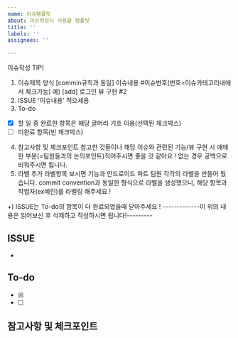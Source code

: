 ```yaml
---
name: 이슈템플릿
about: 이슈작성시 사용할 템플릿
title: ''
labels: ''
assignees: ''

---
```


이슈작성 TIP)
1. 이슈제목 양식
[commin규칙과 동일] 이슈내용 #이슈번호(번호=이슈카테고리내에서 체크가능)
예) [add] 로그인 뷰 구현 #2
2. ISSUE 
'이슈내용' 적으세용
3. To-do
- [x]  할 일 중 완료한 항목은 해당 글머리 기호 이용(선택된 체크박스)
- [ ]  미완료 항목(빈 체크박스)
4. 참고사항 및 체크포인트
참고한 것들이나 해당 이슈와 관련된 기능/뷰 구현 시 애매한 부분(=팀원들과의 논의포인트)적어주시면 좋을 것 같아요 !
없는 경우 공백으로 비워주시면 됩니다.
5. 라벨 추가
라벨항목 보시면 기능과 안드로이드 파트 팀원 각각의 라벨을 만들어 뒀습니다.
commit convention과 동일한 형식으로 라벨을 생성했으니,
해당 항목과 작업자(ex예린)를 라벨링 해주세요 !

+) ISSUE는 To-do의 항목이 다 완료되었을때 닫아주세요 !
-------------이 위의 내용은 읽어보신 후 삭제하고 작성하시면 됩니다!---------

## ISSUE
- 

## To-do
- [x] 
- [ ] 

## 참고사항 및 체크포인트
